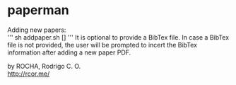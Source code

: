 # paperman


Adding new papers:  
'''
sh addpaper.sh <path-to-PDF-file> [<path-to-BIB-file>]
'''
It is optional to provide a BibTex file.
In case a BibTex file is not provided, the user will be prompted to incert the BibTex information
after adding a new paper PDF.


by ROCHA, Rodrigo C. O.  
http://rcor.me/
